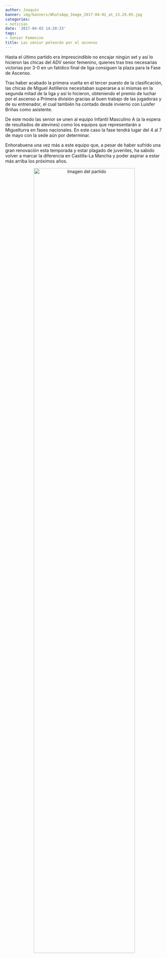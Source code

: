 ```yaml
---
author: Joaquín
banner: img/banners/WhatsApp_Image_2017-04-02_at_13.29.05.jpg
categories:
- noticias
date: '2017-04-03 14:20:33'
tags:
- Senior Femenino
title: Las senior pelearán por el ascenso
---
```


Hasta el último partido era imprescindible no encajar ningún set y así lo hicieron las chicas del ADV senior femenino, quienes tras tres necesarias victorias por 3-0 en un fatídico final de liga consiguen la plaza para la Fase de Ascenso.

Tras haber acabado la primera vuelta en el tercer puesto de la clasificación, las chicas de Miguel Astilleros necesitaban superarse a sí mismas en la segunda mitad de la liga y así lo hicieron, obteniendo el premio de luchar por el ascenso a Primera división gracias al buen trabajo de las jugadoras y de su entrenador, el cual también ha contado desde invierno con Luisfer Briñas como asistente.

De este modo las senior se unen al equipo Infantil Masculino A (a la espera de resultados de alevines) como los equipos que representarán a Miguelturra en fases nacionales. En este caso la fase tendrá lugar del 4 al 7 de mayo con la sede aún por determinar.

Enhorabuena una vez más a este equipo que, a pesar de haber sufrido una gran renovación esta temporada y estar plagado de juveniles, ha sabido volver a marcar la diferencia en Castilla-La Mancha  y poder aspirar a estar más arriba los próximos años.


<center>
<a target="_new" href="http://www.advmiguelturra.org/img/banners/WhatsApp%20Image%202017-04-02%20at%2013.29.05.jpg"> 
<img alt="Imagen del partido" width="80%" align="center" src="http://www.advmiguelturra.org/img/banners/WhatsApp%20Image%202017-04-02%20at%2013.29.05.jpg"/> </a> </center>

